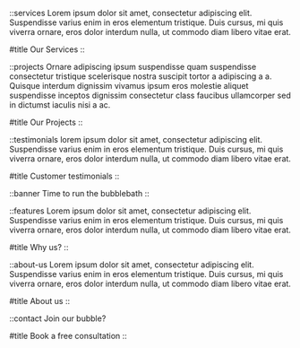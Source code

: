 ::services
Lorem ipsum dolor sit amet, consectetur adipiscing elit. Suspendisse varius enim in eros elementum tristique. Duis cursus, mi quis viverra ornare, eros dolor interdum nulla, ut commodo diam libero vitae erat.

#title
Our Services
::

::projects
Ornare adipiscing ipsum suspendisse quam suspendisse consectetur tristique scelerisque nostra suscipit tortor a adipiscing a a. Quisque interdum dignissim vivamus ipsum eros molestie aliquet suspendisse inceptos dignissim consectetur class faucibus ullamcorper sed in dictumst iaculis nisi a ac.

#title
Our Projects
::

::testimonials
lorem ipsum dolor sit amet, consectetur adipiscing elit. Suspendisse varius enim in eros elementum tristique. Duis cursus, mi quis viverra ornare, eros dolor interdum nulla, ut commodo diam libero vitae erat.

#title
Customer testimonials
::

::banner
Time to run the bubblebath
::

::features
Lorem ipsum dolor sit amet, consectetur adipiscing elit. Suspendisse varius enim in eros elementum tristique. Duis cursus, mi quis viverra ornare, eros dolor interdum nulla, ut commodo diam libero vitae erat.

#title
Why us?
::

::about-us
Lorem ipsum dolor sit amet, consectetur adipiscing elit. Suspendisse varius enim in eros elementum tristique. Duis cursus, mi quis viverra ornare, eros dolor interdum nulla, ut commodo diam libero vitae erat.

#title
About us
::

::contact
Join our bubble?

#title
Book a free consultation
::
